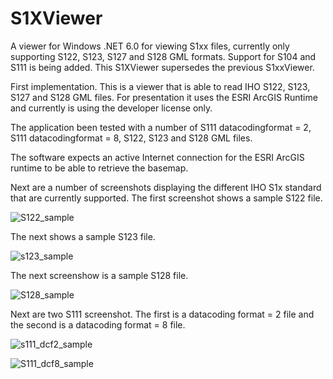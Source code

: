 # S1XViewer
A viewer for Windows .NET 6.0 for viewing S1xx files, currently only supporting S122, S123, S127 and S128 GML formats. Support for S104 and S111 is being added. This S1XViewer supersedes the previous S1xxViewer. 

First implementation. This is a viewer that is able to read IHO S122, S123, S127 and S128 GML files. For presentation it uses the ESRI ArcGIS Runtime and currently is using the developer license only.

The application been tested with a number of S111 datacodingformat = 2, S111 datacodingformat = 8, S122, S123 and S128 GML files.

The software expects an active Internet connection for the ESRI ArcGIS runtime to be able to retrieve the basemap.

Next are a number of screenshots displaying the different IHO S1x standard that are currently supported. The first screenshot shows a sample S122 file.

![S122_sample](https://user-images.githubusercontent.com/14106566/225307603-a6819ad0-3d78-4955-821b-879a87643d67.png)

The next shows a sample S123 file.

![s123_sample](https://user-images.githubusercontent.com/14106566/225308336-b789bbe9-adba-4fb6-99cd-a5e181df5d56.png)

The next screenshow is a sample S128 file.

![S128_sample](https://user-images.githubusercontent.com/14106566/225308463-1ac81923-42c7-4408-88f6-e2b4c81c7001.png)

Next are two S111 screenshot. The first is a datacoding format = 2 file and the second is a datacoding format = 8 file.

![s111_dcf2_sample](https://user-images.githubusercontent.com/14106566/225308576-9d00956c-4ee0-4301-8f8c-864aa3202210.png)

![S111_dcf8_sample](https://user-images.githubusercontent.com/14106566/225308598-3d99d3ab-c641-4d68-906b-32a9fefd713a.png)
